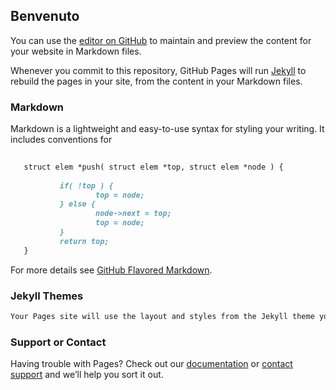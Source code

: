 ## Benvenuto

You can use the [editor on GitHub](https://github.com/GiandomenicoIameo/GiandomenicoIameo.github.io/edit/main/README.md) to maintain and preview the content for your website in Markdown files.

Whenever you commit to this repository, GitHub Pages will run [Jekyll](https://jekyllrb.com/) to rebuild the pages in your site, from the content in your Markdown files.

### Markdown

Markdown is a lightweight and easy-to-use syntax for styling your writing. It includes conventions for

```markdown
   
   struct elem *push( struct elem *top, struct elem *node ) {
           
           if( !top ) {
                   top = node;
           } else {
                   node->next = top;
                   top = node;
           }
           return top;
   }
```

For more details see [GitHub Flavored Markdown](https://guides.github.com/features/mastering-markdown/).

### Jekyll Themes

```markdown
Your Pages site will use the layout and styles from the Jekyll theme you have selected in your [repository settings](https://github.com/GiandomenicoIameo/GiandomenicoIameo.github.io/settings). The name of this theme is saved in the Jekyll `_config.yml` configuration file.
```

### Support or Contact

Having trouble with Pages? Check out our [documentation](https://docs.github.com/categories/github-pages-basics/) or [contact support](https://support.github.com/contact) and we’ll help you sort it out.
